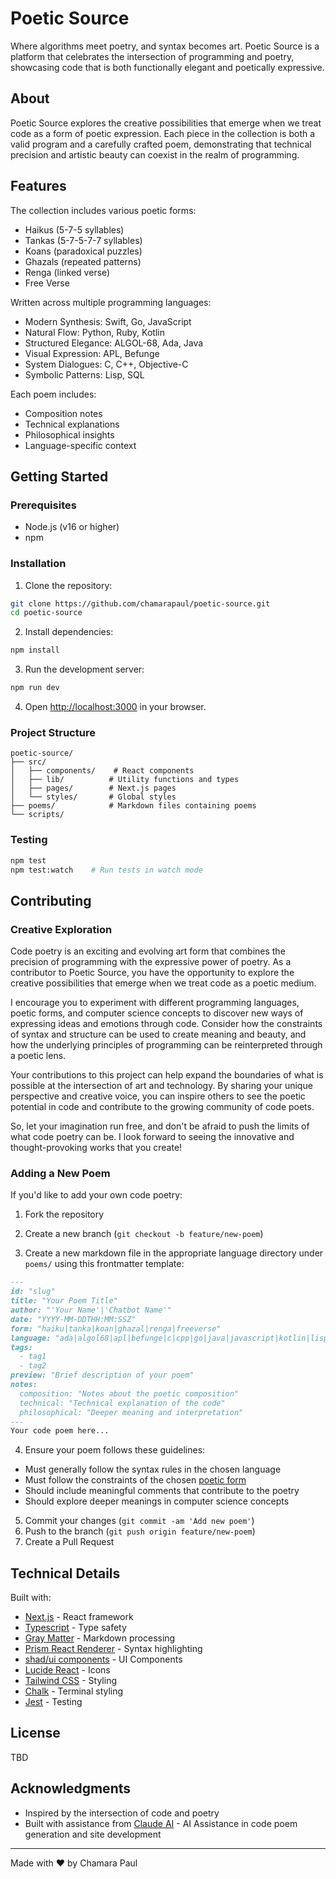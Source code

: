 # Poetic Source

Where algorithms meet poetry, and syntax becomes art. Poetic Source is a platform that celebrates the intersection of programming and poetry, showcasing code that is both functionally elegant and poetically expressive.

## About

Poetic Source explores the creative possibilities that emerge when we treat code as a form of poetic expression. Each piece in the collection is both a valid program and a carefully crafted poem, demonstrating that technical precision and artistic beauty can coexist in the realm of programming.

## Features

The collection includes various poetic forms:
  - Haikus (5-7-5 syllables)
  - Tankas (5-7-5-7-7 syllables)
  - Koans (paradoxical puzzles)
  - Ghazals (repeated patterns)
  - Renga (linked verse)
  - Free Verse

Written across multiple programming languages:
  - Modern Synthesis: Swift, Go, JavaScript
  - Natural Flow: Python, Ruby, Kotlin
  - Structured Elegance: ALGOL-68, Ada, Java
  - Visual Expression: APL, Befunge
  - System Dialogues: C, C++, Objective-C
  - Symbolic Patterns: Lisp, SQL

Each poem includes:
  - Composition notes
  - Technical explanations
  - Philosophical insights
  - Language-specific context

## Getting Started

### Prerequisites

- Node.js (v16 or higher)
- npm

### Installation

1. Clone the repository:
```bash
git clone https://github.com/chamarapaul/poetic-source.git
cd poetic-source
```

2. Install dependencies:
```bash
npm install
```

3. Run the development server:
```bash
npm run dev
```

4. Open [http://localhost:3000](http://localhost:3000) in your browser.

### Project Structure

```
poetic-source/
├── src/
│   ├── components/    # React components
│   ├── lib/          # Utility functions and types
│   ├── pages/        # Next.js pages
│   └── styles/       # Global styles
├── poems/            # Markdown files containing poems
└── scripts/         
```

### Testing

```bash
npm test    
npm test:watch    # Run tests in watch mode
```

## Contributing

### Creative Exploration

Code poetry is an exciting and evolving art form that combines the precision of programming with the expressive power of poetry. As a contributor to Poetic Source, you have the opportunity to explore the creative possibilities that emerge when we treat code as a poetic medium.

I encourage you to experiment with different programming languages, poetic forms, and computer science concepts to discover new ways of expressing ideas and emotions through code. Consider how the constraints of syntax and structure can be used to create meaning and beauty, and how the underlying principles of programming can be reinterpreted through a poetic lens.

Your contributions to this project can help expand the boundaries of what is possible at the intersection of art and technology. By sharing your unique perspective and creative voice, you can inspire others to see the poetic potential in code and contribute to the growing community of code poets.

So, let your imagination run free, and don't be afraid to push the limits of what code poetry can be. I look forward to seeing the innovative and thought-provoking works that you create!

### Adding a New Poem

If you'd like to add your own code poetry:

1. Fork the repository
2. Create a new branch (`git checkout -b feature/new-poem`)

3. Create a new markdown file in the appropriate language directory under `poems/` using this frontmatter template:
```markdown
---
id: "slug"
title: "Your Poem Title"
author: "'Your Name'|'Chatbot Name'"
date: "YYYY-MM-DDTHH:MM:SSZ"
form: "haiku|tanka|koan|ghazal|renga|freeverse"
language: "ada|algol68|apl|befunge|c|cpp|go|java|javascript|kotlin|lisp|objectivec|python|ruby|sql|swift"
tags: 
  - tag1
  - tag2
preview: "Brief description of your poem"
notes:
  composition: "Notes about the poetic composition"
  technical: "Technical explanation of the code"
  philosophical: "Deeper meaning and interpretation"
---
Your code poem here...
```

4. Ensure your poem follows these guidelines:
- Must generally follow the syntax rules in the chosen language
- Must follow the constraints of the chosen [poetic form](http://poeticsource.com/forms)
- Should include meaningful comments that contribute to the poetry
- Should explore deeper meanings in computer science concepts

5. Commit your changes (`git commit -am 'Add new poem'`)
6. Push to the branch (`git push origin feature/new-poem`)
7. Create a Pull Request

## Technical Details

Built with:
- [Next.js](https://nextjs.org/) - React framework
- [Typescript](https://www.typescriptlang.org/) - Type safety
- [Gray Matter](https://github.com/jonschlinkert/gray-matter) - Markdown processing
- [Prism React Renderer](https://github.com/FormidableLabs/prism-react-renderer) - Syntax highlighting
- [shad/ui components](https://ui.shadcn.com/) - UI Components
- [Lucide React](https://lucide.dev/guide/packages/lucide-react) - Icons
- [Tailwind CSS](https://tailwindcss.com/) - Styling
- [Chalk](https://www.npmjs.com/package/chalk/v/4.1.0) - Terminal styling
- [Jest](https://jestjs.io/) - Testing

## License

TBD

## Acknowledgments

- Inspired by the intersection of code and poetry
- Built with assistance from [Claude AI](https://www.anthropic.com) - AI Assistance in code poem generation and site development

---

Made with ❤️ by Chamara Paul